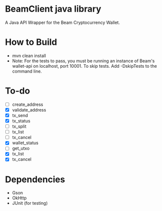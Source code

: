 # BeamClient java library
A Java API Wrapper for the Beam Cryptocurrency Wallet.

# How to Build
* mvn clean install
* Note: For the tests to pass, you must be running an instance of Beam's wallet-api on localhost, port 10001. To skip tests. Add -DskipTests to the command line.

# To-do
- [ ] create_address
- [x] validate_address
- [x] tx_send
- [x] tx_status
- [ ] tx_split
- [ ] tx_list
- [ ] tx_cancel
- [x] wallet_status
- [ ] get_utxo
- [x] tx_list
- [x] tx_cancel

# Dependencies
* Gson
* OkHttp
* JUnit (for testing)
